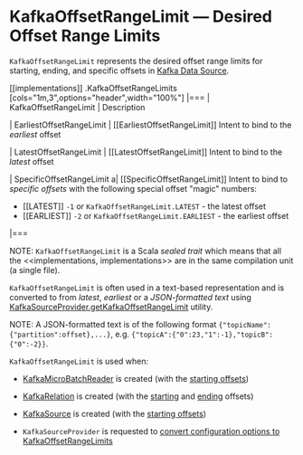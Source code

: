 # KafkaOffsetRangeLimit &mdash; Desired Offset Range Limits

`KafkaOffsetRangeLimit` represents the desired offset range limits for starting, ending, and specific offsets in [Kafka Data Source](index.md).

[[implementations]]
.KafkaOffsetRangeLimits
[cols="1m,3",options="header",width="100%"]
|===
| KafkaOffsetRangeLimit
| Description

| EarliestOffsetRangeLimit
| [[EarliestOffsetRangeLimit]] Intent to bind to the *earliest* offset

| LatestOffsetRangeLimit
| [[LatestOffsetRangeLimit]] Intent to bind to the *latest* offset

| SpecificOffsetRangeLimit
a| [[SpecificOffsetRangeLimit]] Intent to bind to *specific offsets* with the following special offset "magic" numbers:

* [[LATEST]] `-1` or `KafkaOffsetRangeLimit.LATEST` - the latest offset
* [[EARLIEST]] `-2` or `KafkaOffsetRangeLimit.EARLIEST` - the earliest offset

|===

NOTE: `KafkaOffsetRangeLimit` is a Scala *sealed trait* which means that all the <<implementations, implementations>> are in the same compilation unit (a single file).

`KafkaOffsetRangeLimit` is often used in a text-based representation and is converted to from *latest*, *earliest* or a *JSON-formatted text* using [KafkaSourceProvider.getKafkaOffsetRangeLimit](KafkaSourceProvider.md#getKafkaOffsetRangeLimit) utility.

NOTE: A JSON-formatted text is of the following format `{"topicName":{"partition":offset},...}`, e.g. `{"topicA":{"0":23,"1":-1},"topicB":{"0":-2}}`.

`KafkaOffsetRangeLimit` is used when:

* [KafkaMicroBatchReader](KafkaMicroBatchReader.md) is created (with the [starting offsets](KafkaMicroBatchReader.md#startingOffsets))

* [KafkaRelation](KafkaRelation.md) is created (with the [starting](KafkaRelation.md#startingOffsets) and [ending](KafkaRelation.md#endingOffsets) offsets)

* [KafkaSource](KafkaSource.md) is created (with the [starting offsets](KafkaRelation.md#startingOffsets))

* `KafkaSourceProvider` is requested to [convert configuration options to KafkaOffsetRangeLimits](KafkaSourceProvider.md#getKafkaOffsetRangeLimit)
